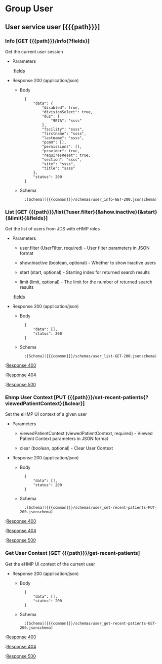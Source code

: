 # Group User

## User service user [{{{path}}}]

### Info [GET {{{path}}}/info{?fields}]

Get the current user session

+ Parameters

    :[fields]({{{common}}}/parameters/fields.md)


+ Response 200 (application/json)

    + Body

            {
                "data": {
                    "disabled": true,
                    "divisionSelect": true,
                    "duz": {
                        "9E7A": "ssss"
                    },
                    "facility": "ssss",
                    "firstname": "ssss",
                    "lastname": "ssss",
                    "pcmm": [],
                    "permissions": [],
                    "provider": true,
                    "requiresReset": true,
                    "section": "ssss",
                    "site": "ssss",
                    "title": "ssss"
                },
                "status": 200
            }

    + Schema

            :[Schema]({{{common}}}/schemas/user_info-GET-200.jsonschema)


### List [GET {{{path}}}/list{?user.filter}{&show.inactive}{&start}{&limit}{&fields}]

Get the list of users from JDS with eHMP roles

+ Parameters

    + user.filter (UserFilter, required) - User filter parameters in JSON format

    + show.inactive (boolean, optional) - Whether to show inactive users

    + start (start, optional) - Starting index for returned search results

    + limit (limit, optional) - The limit for the number of returned search results

    :[fields]({{{common}}}/parameters/fields.md)


+ Response 200 (application/json)

    + Body

            {
                "data": [],
                "status": 200
            }

    + Schema

            :[Schema]({{{common}}}/schemas/user_list-GET-200.jsonschema)

:[Response 400]({{{common}}}/responses/400.md)

:[Response 404]({{{common}}}/responses/404.md)

:[Response 500]({{{common}}}/responses/500.md)

### Ehmp User Context [PUT {{{path}}}/set-recent-patients{?viewedPatientContext}{&clear}]

Set the eHMP UI context of a given user

+ Parameters

    + viewedPatientContext (viewedPatientContext, required) - Viewed Patient Context parameters in JSON format

    + clear (boolean, optional) - Clear User Context


+ Response 200 (application/json)

    + Body

            {
                "data": [],
                "status": 200
            }

    + Schema

            :[Schema]({{{common}}}/schemas/user_set-recent-patients-PUT-200.jsonschema)

:[Response 400]({{{common}}}/responses/400.md)

:[Response 404]({{{common}}}/responses/404.md)

:[Response 500]({{{common}}}/responses/500.md)

### Get User Context [GET {{{path}}}/get-recent-patients]

Get the eHMP UI context of the current user

+ Response 200 (application/json)

    + Body

            {
                "data": [],
                "status": 200
            }

    + Schema

            :[Schema]({{{common}}}/schemas/user_get-recent-patients-GET-200.jsonschema)

:[Response 400]({{{common}}}/responses/400.md)

:[Response 404]({{{common}}}/responses/404.md)

:[Response 500]({{{common}}}/responses/500.md)

